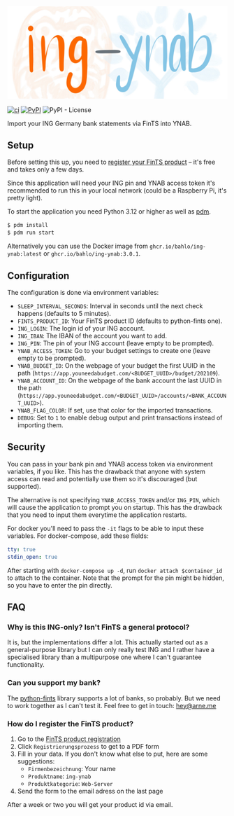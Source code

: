 ![ing-ynab logo](logo.jpg)

[![ci](https://github.com/bahlo/fints_ynab/workflows/ci/badge.svg)](https://github.com/bahlo/ing-ynab/actions?query=workflow%3Aci)
[![PyPI](https://img.shields.io/pypi/v/ing-ynab)](https://pypi.org/project/ing-ynab)
![PyPI - License](https://img.shields.io/pypi/l/ing-ynab)

Import your ING Germany bank statements via FinTS into YNAB.

## Setup

Before setting this up, you need to
[register your FinTS product](#how-do-i-register-the-fints-product)
– it's free and takes only a few days.

Since this application will need your ING pin and YNAB access token it's
recommended to run this in your local network (could be a Raspberry Pi, it's
pretty light).

To start the application you need Python 3.12 or higher as well as
[pdm](https://pdm-project.org/en/latest/).

```sh
$ pdm install
$ pdm run start
```

Alternatively you can use the Docker image from `ghcr.io/bahlo/ing-ynab:latest`
or `ghcr.io/bahlo/ing-ynab:3.0.1`.

## Configuration

The configuration is done via environment variables:

- `SLEEP_INTERVAL_SECONDS`: Interval in seconds until the next check happens
  (defaults to 5 minutes).
- `FINTS_PRODUCT_ID`: Your FinTS product ID (defaults to python-fints one).
- `ING_LOGIN`: The login id of your ING account.
- `ING_IBAN`: The IBAN of the account you want to add.
- `ING_PIN`: The pin of your ING account (leave empty to be prompted).
- `YNAB_ACCESS_TOKEN`: Go to your budget settings to create one (leave empty
  to be prompted).
- `YNAB_BUDGET_ID`: On the webpage of your budget the first UUID in the path (`https://app.youneedabudget.com/<BUDGET_UUID>/budget/202109`).
- `YNAB_ACCOUNT_ID`: On the webpage of the bank account the last UUID in the path (`https://app.youneedabudget.com/<BUDGET_UUID>/accounts/<BANK_ACCOUNT_UUID>`).
- `YNAB_FLAG_COLOR`: If set, use that color for the imported transactions.
- `DEBUG`: Set to `1` to enable debug output and print transactions instead of
  importing them.

## Security

You can pass in your bank pin and YNAB access token via environment variables,
if you like. This has the drawback that anyone with system access can read
and potentially use them so it's discouraged (but supported).

The alternative is not specifying `YNAB_ACCESS_TOKEN` and/or `ING_PIN`, which
will cause the application to prompt you on startup. This has the drawback that
you need to input them everytime the application restarts.

For docker you'll need to pass the `-it` flags to be able to input these
variables. For docker-compose, add these fields:

```yml
tty: true
stdin_open: true
```

After starting with `docker-compose up -d`, run `docker attach $container_id`
to attach to the container. Note that the prompt for the pin might be hidden,
so you have to enter the pin directly.

## FAQ

### Why is this ING-only? Isn't FinTS a general protocol?

It is, but the implementations differ a lot. This actually started out as a
general-purpose library but I can only really test ING and I rather have a
specialised library than a multipurpose one where I can't guarantee
functionality.

### Can you support my bank?

The [python-fints](https://github.com/raphaelm/python-fints) library supports
a lot of banks, so probably. But we need to work together as I can't test it.
Feel free to get in touch: <hey@arne.me>

### How do I register the FinTS product?

1. Go to the [FinTS product registration](https://www.hbci-zka.de/register/prod_register.htm)
2. Click `Registrierungsprozess` to get to a PDF form
3. Fill in your data. If you don't know what else to put, here are some suggestions:
   - `Firmenbezeichnung`: Your name
   - `Produktname`: `ing-ynab`
   - `Produktkategorie`: `Web-Server`
4. Send the form to the email adress on the last page

After a week or two you will get your product id via email.

